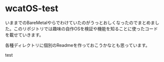 # wcatOS-test
いままでのBareMetalやらでわけていたのがうっとおしくなったのでまとめました。このリポジトリでは趣味の自作OSを検証や機能を知ることに使ったコードを載せていきます。  

各種ディレクトリに個別のReadmeを作っておこうかなとも思っています。  

test